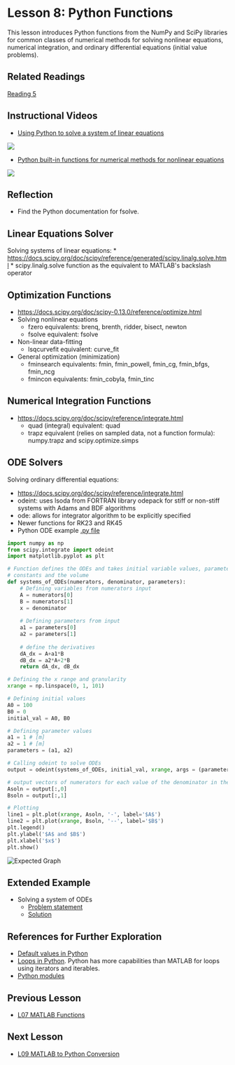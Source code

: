# **Lesson 8: Python Functions**

This lesson introduces Python functions from the NumPy and SciPy libraries for common classes of numerical methods for solving nonlinear equations, numerical integration, and ordinary differential equations (initial value problems).

## **Related Readings**
[Reading 5](https://github.com/ashleefv/ApplNumComp/blob/master/RecommendedReading.md#reading-5)

## **Instructional Videos**
* [Using Python to solve a system of linear equations](https://www.youtube.com/watch?v=g2aX77LAc0o&feature=emb_title&ab_channel=AshleeN.FordVersypt)

[![](http://img.youtube.com/vi/g2aX77LAc0o/0.jpg)](http://www.youtube.com/watch?v=g2aX77LAc0o "")
* [Python built-in functions for numerical methods for nonlinear equations](https://www.youtube.com/watch?v=nnCDaHCulAU&feature=emb_title&ab_channel=APMonitor.com)

[![](http://img.youtube.com/vi/nnCDaHCulAU/0.jpg)](http://www.youtube.com/watch?v=nnCDaHCulAU "")

## **Reflection**
* Find the Python documentation for fsolve.
 
## **Linear Equations Solver**
Solving systems of linear equations:
    * https://docs.scipy.org/doc/scipy/reference/generated/scipy.linalg.solve.html
    * scipy.linalg.solve function as the equivalent to MATLAB's backslash operator

## **Optimization Functions**
* https://docs.scipy.org/doc/scipy-0.13.0/reference/optimize.html
* Solving nonlinear equations
   * fzero equivalents: brenq, brenth, ridder, bisect, newton
   * fsolve equivalent: fsolve
* Non-linear data-fitting
   * lsqcurvefit equivalent: curve_fit
* General optimization (minimization)
   * fminsearch equivalents: fmin, fmin_powell, fmin_cg, fmin_bfgs, fmin_ncg
   * fmincon equivalents: fmin_cobyla, fmin_tinc

## **Numerical Integration Functions**
*  https://docs.scipy.org/doc/scipy/reference/integrate.html
    * quad (integral) equivalent: quad
    * trapz equivalent (relies on sampled data, not a function formula): numpy.trapz and scipy.optimize.simps

## **ODE Solvers**
Solving ordinary differential equations: 
* https://docs.scipy.org/doc/scipy/reference/integrate.html
* odeint: uses lsoda from FORTRAN library odepack for stiff or non-stiff systems with Adams and BDF algorithms
* ode: allows for integrator algorithm to be explicitly specified
* Newer functions for RK23 and RK45
* Python ODE example [.py file](/CHEclassFa20/In%20Class%20Problem%20Solutions/Python/L9_odeint_example.py)
```Python
import numpy as np
from scipy.integrate import odeint
import matplotlib.pyplot as plt

# Function defines the ODEs and takes initial variable values, parameter 
# constants and the volume
def systems_of_ODEs(numerators, denominator, parameters):
    # Defining variables from numerators input
    A = numerators[0]
    B = numerators[1]
    x = denominator
  
    # Defining parameters from input
    a1 = parameters[0]
    a2 = parameters[1]
    
    # define the derivatives
    dA_dx = A+a1*B
    dB_dx = a2*A+2*B
    return dA_dx, dB_dx

# Defining the x range and granularity
xrange = np.linspace(0, 1, 101)

# Defining initial values
A0 = 100 
B0 = 0   
initial_val = A0, B0

# Defining parameter values
a1 = 1 # [m]
a2 = 1 # [m]
parameters = (a1, a2)

# Calling odeint to solve ODEs
output = odeint(systems_of_ODEs, initial_val, xrange, args = (parameters,)   )

# output vectors of numerators for each value of the denominator in the xrange
Asoln = output[:,0]
Bsoln = output[:,1]

# Plotting
line1 = plt.plot(xrange, Asoln, '-', label='$A$')
line2 = plt.plot(xrange, Bsoln, '--', label='$B$')
plt.legend()
plt.ylabel('$A$ and $B$')
plt.xlabel('$x$')
plt.show()
```
![Expected Graph](/Lesson_images/figure_L8.png)

## **Extended Example**
* Solving a system of ODEs
  - [Problem statement](https://github.com/ashleefv/ChESS2022/blob/master/5%20Interactive%20Coding%20Templates/J4_NonisothermalPFR.ipynb)
  - [Solution](https://github.com/ashleefv/ChESS2022/blob/master/5%20Interactive%20Coding%20Templates/M4_NonisothermalPFR_solution.mlx)

## **References for Further Exploration**
* [Default values in Python](https://docs.python.org/3.7/tutorial/controlflow.html#more-on-defining-functions)
* [Loops in Python](https://www.codementor.io/@sheena/python-generators-and-iterators-du1082iua). Python has more capabilities than MATLAB for loops using iterators and iterables.
* [Python modules](https://docs.python.org/3/tutorial/modules.html)

## **Previous Lesson**
 * [L07 MATLAB Functions](/L07%20MATLAB%20Functions.md)

## **Next Lesson**
 * [L09 MATLAB to Python Conversion](/L09%20MATLAB%20to%20Python%20Conversion.md)
